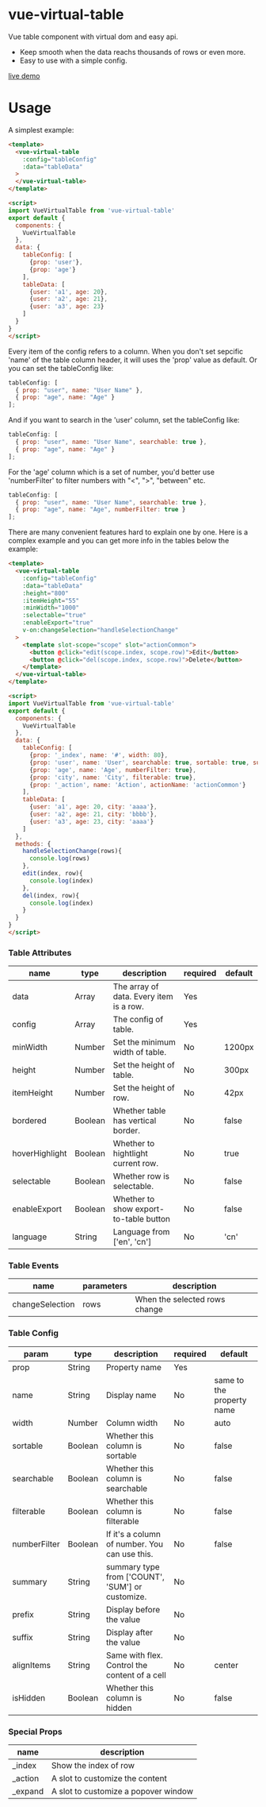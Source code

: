 # vue-virtual-table

Vue table component with virtual dom and easy api.

* Keep smooth when the data reachs thousands of rows or even more.
* Easy to use with a simple config.

[live demo](http://p.waningflow.com/vue-virtual-table/)

# Usage

A simplest example:

```html
<template>
  <vue-virtual-table
    :config="tableConfig"
    :data="tableData"
  >
  </vue-virtual-table>
</template>

<script>
import VueVirtualTable from 'vue-virtual-table'
export default {
  components: {
    VueVirtualTable
  },
  data: {
    tableConfig: [
      {prop: 'user'},
      {prop: 'age'}
    ],
    tableData: [
      {user: 'a1', age: 20},
      {user: 'a2', age: 21},
      {user: 'a3', age: 23}
    ]
  }
}
</script>
```

Every item of the config refers to a column. When you don't set sepcific 'name' of the table column header, it will uses the 'prop' value as default. Or you can set the tableConfig like:

```js
tableConfig: [
  { prop: "user", name: "User Name" },
  { prop: "age", name: "Age" }
];
```

And if you want to search in the 'user' column, set the tableConfig like:

```js
tableConfig: [
  { prop: "user", name: "User Name", searchable: true },
  { prop: "age", name: "Age" }
];
```

For the 'age' column which is a set of number, you'd better use 'numberFilter' to filter numbers with "<", ">", "between" etc.

```js
tableConfig: [
  { prop: "user", name: "User Name", searchable: true },
  { prop: "age", name: "Age", numberFilter: true }
];
```

There are many convenient features hard to explain one by one.
Here is a complex example and you can get more info in the tables below the example:

```html
<template>
  <vue-virtual-table
    :config="tableConfig"
    :data="tableData"
    :height="800"
    :itemHeight="55"
    :minWidth="1000"
    :selectable="true"
    :enableExport="true"
    v-on:changeSelection="handleSelectionChange"
  >
    <template slot-scope="scope" slot="actionCommon">
      <button @click="edit(scope.index, scope.row)">Edit</button>
      <button @click="del(scope.index, scope.row)">Delete</button>
    </template>
  </vue-virtual-table>
</template>

<script>
import VueVirtualTable from 'vue-virtual-table'
export default {
  components: {
    VueVirtualTable
  },
  data: {
    tableConfig: [
      {prop: '_index', name: '#', width: 80},
      {prop: 'user', name: 'User', searchable: true, sortable: true, summary: 'COUNT'},
      {prop: 'age', name: 'Age', numberFilter: true},
      {prop: 'city', name: 'City', filterable: true},
      {prop: '_action', name: 'Action', actionName: 'actionCommon'}
    ],
    tableData: [
      {user: 'a1', age: 20, city: 'aaaa'},
      {user: 'a2', age: 21, city: 'bbbb'},
      {user: 'a3', age: 23, city: 'aaaa'}
    ]
  },
  methods: {
    handleSelectionChange(rows){
      console.log(rows)
    },
    edit(index, row){
      console.log(index)
    },
    del(index, row){
      console.log(index)
    }
  }
}
</script>
```

### Table Attributes

| name           | type    | description                             | required | default |
| -------------- | ------- | --------------------------------------- | -------- | ------- |
| data           | Array   | The array of data. Every item is a row. | Yes      |         |
| config         | Array   | The config of table.                    | Yes      |         |
| minWidth       | Number  | Set the minimum width of table.         | No       | 1200px  |
| height         | Number  | Set the height of table.                | No       | 300px   |
| itemHeight     | Number  | Set the height of row.                  | No       | 42px    |
| bordered       | Boolean | Whether table has vertical border.      | No       | false   |
| hoverHighlight | Boolean | Whether to hightlight current row.      | No       | true    |
| selectable     | Boolean | Whether row is selectable.              | No       | false   |
| enableExport   | Boolean | Whether to show export-to-table button  | No       | false   |
| language       | String  | Language from ['en', 'cn']              | No       | 'cn'    |

### Table Events

| name            | parameters | description                   |
| --------------- | ---------- | ----------------------------- |
| changeSelection | rows       | When the selected rows change |

### Table Config

| param        | type    | description                                      | required | default                   |
| ------------ | ------- | ------------------------------------------------ | -------- | ------------------------- |
| prop         | String  | Property name                                    | Yes      |                           |
| name         | String  | Display name                                     | No       | same to the property name |
| width        | Number  | Column width                                     | No       | auto                      |
| sortable     | Boolean | Whether this column is sortable                  | No       | false                     |
| searchable   | Boolean | Whether this column is searchable                | No       | false                     |
| filterable   | Boolean | Whether this column is filterable                | No       | false                     |
| numberFilter | Boolean | If it's a column of number. You can use this.    | No       | false                     |
| summary      | String  | summary type from ['COUNT', 'SUM'] or customize. | No       |                           |
| prefix       | String  | Display before the value                         | No       |                           |
| suffix       | String  | Display after the value                          | No       |                           |
| alignItems   | String  | Same with flex. Control the content of a cell    | No       | center                    |
| isHidden     | Boolean | Whether this column is hidden                    | No       | false                     |

### Special Props

| name     | description                          |
| -------- | ------------------------------------ |
| \_index  | Show the index of row                |
| \_action | A slot to customize the content      |
| \_expand | A slot to customize a popover window |
